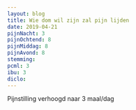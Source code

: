 ```yaml
---
layout: blog
title: Wie dom wil zijn zal pijn lijden
date: 2019-04-21
pijnNacht: 3
pijnOchtend: 8
pijnMiddag: 8
pijnAvond: 8
stemming: 
pcml: 3
ibu: 3
diclo: 
---
```


Pijnstilling verhoogd naar 3 maal/dag

